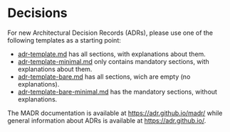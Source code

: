 # Decisions

For new Architectural Decision Records (ADRs), please use one of the following templates as a starting point:

* [adr-template.md](adr-template.md) has all sections, with explanations about them.
* [adr-template-minimal.md](adr-template-minimal.md) only contains mandatory sections, with explanations about them. <!-- ### Consequences also contained, though marked as "optional" -->
* [adr-template-bare.md](adr-template-bare.md) has all sections, wich are empty (no explanations).
* [adr-template-bare-minimal.md](adr-template-bare-minimal.md) has the mandatory sections, without explanations. <!-- ### Consequences also contained, though marked as "optional" -->

The MADR documentation is available at <https://adr.github.io/madr/> while general information about ADRs is available at <https://adr.github.io/>.
